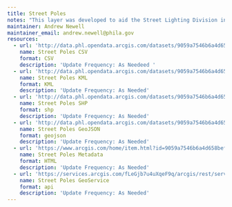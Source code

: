 ```yaml
---
title: Street Poles
notes: "This layer was developed to aid the Street Lighting Division in planning, referencing, and maintaining the active street poles within the City of Philadelphia.  Examples include: providing information regarding group replacement projects and any individual edits, using tables from layer for billing, and aiding cityworks.\r\n"
maintainer: Andrew Newell
maintainer_email: andrew.newell@phila.gov
resources:
  - url: 'http://data.phl.opendata.arcgis.com/datasets/9059a7546b6a4d658bef9ce9c84e4b03_0.csv'
    name: Street Poles CSV
    format: CSV
    description: 'Update Frequency: As Needeed '
  - url: 'http://data.phl.opendata.arcgis.com/datasets/9059a7546b6a4d658bef9ce9c84e4b03_0.kml'
    name: Street Poles KML
    format: KML
    description: 'Update Frequency: As Needed'
  - url: 'http://data.phl.opendata.arcgis.com/datasets/9059a7546b6a4d658bef9ce9c84e4b03_0.zip'
    name: Street Poles SHP
    format: shp
    description: 'Update Frequency: As Needed'
  - url: 'http://data.phl.opendata.arcgis.com/datasets/9059a7546b6a4d658bef9ce9c84e4b03_0.geojson'
    name: Street Poles GeoJSON
    format: geojson
    description: 'Update Frequency: As Needed'
  - url: 'https://www.arcgis.com/home/item.html?id=9059a7546b6a4d658bef9ce9c84e4b03'
    name: Street Poles Metadata
    format: HTML
    description: 'Update Frequency: As Needed'
  - url: 'https://services.arcgis.com/fLeGjb7u4uXqeF9q/arcgis/rest/services/Street_Poles/FeatureServer/0/query?outFields=*&where=1%3D1'
    name: Street Poles GeoService
    format: api
    description: 'Update Frequency: As Needed'
---
```

